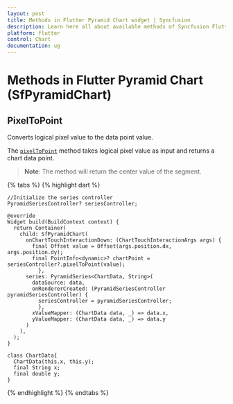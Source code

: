 ```yaml
---
layout: post
title: Methods in Flutter Pyramid Chart widget | Syncfusion 
description: Learn here all about available methods of Syncfusion Flutter Pyramid Chart(SfPyramidChart) widget and more.
platform: flutter
control: Chart
documentation: ug
---
```


# Methods in Flutter Pyramid Chart (SfPyramidChart)

## PixelToPoint 

Converts logical pixel value to the data point value.
 
The [`pixelToPoint`](https://pub.dev/documentation/syncfusion_flutter_charts/latest/charts/PyramidSeriesController/pixelToPoint.html) method takes logical pixel value as input and returns a chart data point.
 
 >**Note**: The method will return the center value of the segment.

{% tabs %}
{% highlight dart %}

    //Initialize the series controller
    PyramidSeriesController? seriesController;

    @override
    Widget build(BuildContext context) {
      return Container(
        child: SfPyramidChart(
          onChartTouchInteractionDown: (ChartTouchInteractionArgs args) {
            final Offset value = Offset(args.position.dx, args.position.dy);
            final PointInfo<dynamic>? chartPoint = seriesController?.pixelToPoint(value);
              },
          series: PyramidSeries<ChartData, String>(
            dataSource: data,
            onRendererCreated: (PyramidSeriesController pyramidSeriesController) {
              seriesController = pyramidSeriesController;
              },
            xValueMapper: (ChartData data, _) => data.x,
            yValueMapper: (ChartData data, _) => data.y
          )
        ),
      );
    }

    class ChartData{
      ChartData(this.x, this.y);
      final String x;
      final double y;
    }


{% endhighlight %}
{% endtabs %}

